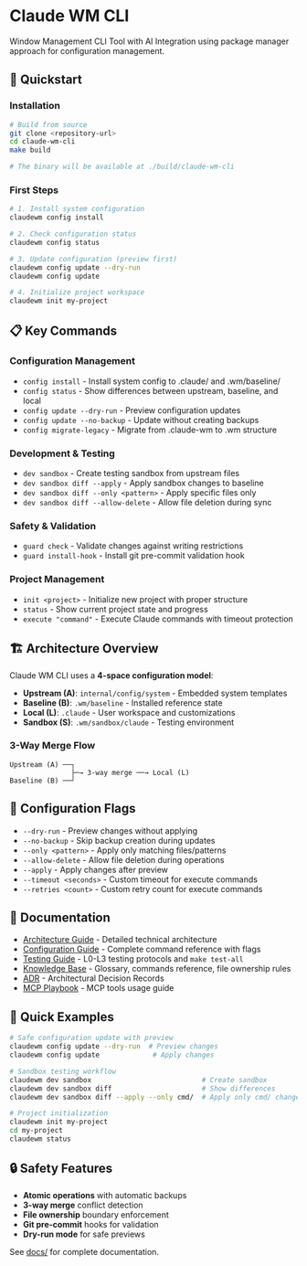 # Claude WM CLI

Window Management CLI Tool with AI Integration using package manager approach for configuration management.

## 🚀 Quickstart

### Installation

```bash
# Build from source
git clone <repository-url>
cd claude-wm-cli
make build

# The binary will be available at ./build/claude-wm-cli
```

### First Steps

```bash
# 1. Install system configuration
claudewm config install

# 2. Check configuration status
claudewm config status

# 3. Update configuration (preview first)
claudewm config update --dry-run
claudewm config update

# 4. Initialize project workspace
claudewm init my-project
```

## 📋 Key Commands

### Configuration Management
- `config install` - Install system config to .claude/ and .wm/baseline/
- `config status` - Show differences between upstream, baseline, and local
- `config update --dry-run` - Preview configuration updates
- `config update --no-backup` - Update without creating backups
- `config migrate-legacy` - Migrate from .claude-wm to .wm structure

### Development & Testing
- `dev sandbox` - Create testing sandbox from upstream files
- `dev sandbox diff --apply` - Apply sandbox changes to baseline
- `dev sandbox diff --only <pattern>` - Apply specific files only
- `dev sandbox diff --allow-delete` - Allow file deletion during sync

### Safety & Validation
- `guard check` - Validate changes against writing restrictions
- `guard install-hook` - Install git pre-commit validation hook

### Project Management
- `init <project>` - Initialize new project with proper structure
- `status` - Show current project state and progress
- `execute "command"` - Execute Claude commands with timeout protection

## 🏗️ Architecture Overview

Claude WM CLI uses a **4-space configuration model**:

- **Upstream (A)**: `internal/config/system` - Embedded system templates
- **Baseline (B)**: `.wm/baseline` - Installed reference state
- **Local (L)**: `.claude` - User workspace and customizations
- **Sandbox (S)**: `.wm/sandbox/claude` - Testing environment

### 3-Way Merge Flow
```
Upstream (A) ──┐
               ├─→ 3-way merge ──→ Local (L)
Baseline (B) ──┘
```

## 🔧 Configuration Flags

- `--dry-run` - Preview changes without applying
- `--no-backup` - Skip backup creation during updates
- `--only <pattern>` - Apply only matching files/patterns
- `--allow-delete` - Allow file deletion during operations
- `--apply` - Apply changes after preview
- `--timeout <seconds>` - Custom timeout for execute commands
- `--retries <count>` - Custom retry count for execute commands

## 📖 Documentation

- [Architecture Guide](docs/ARCHITECTURE.md) - Detailed technical architecture
- [Configuration Guide](docs/CONFIG_GUIDE.md) - Complete command reference with flags
- [Testing Guide](docs/TESTING.md) - L0-L3 testing protocols and `make test-all`
- [Knowledge Base](docs/KB/) - Glossary, commands reference, file ownership rules
- [ADR](docs/ADR/) - Architectural Decision Records
- [MCP Playbook](docs/mcp-playbook.md) - MCP tools usage guide

## 🚨 Quick Examples

```bash
# Safe configuration update with preview
claudewm config update --dry-run  # Preview changes
claudewm config update             # Apply changes

# Sandbox testing workflow
claudewm dev sandbox                           # Create sandbox
claudewm dev sandbox diff                      # Show differences
claudewm dev sandbox diff --apply --only cmd/  # Apply only cmd/ changes

# Project initialization
claudewm init my-project
cd my-project
claudewm status
```

## 🔒 Safety Features

- **Atomic operations** with automatic backups
- **3-way merge** conflict detection
- **File ownership** boundary enforcement
- **Git pre-commit** hooks for validation
- **Dry-run mode** for safe previews

See [docs/](docs/) for complete documentation.